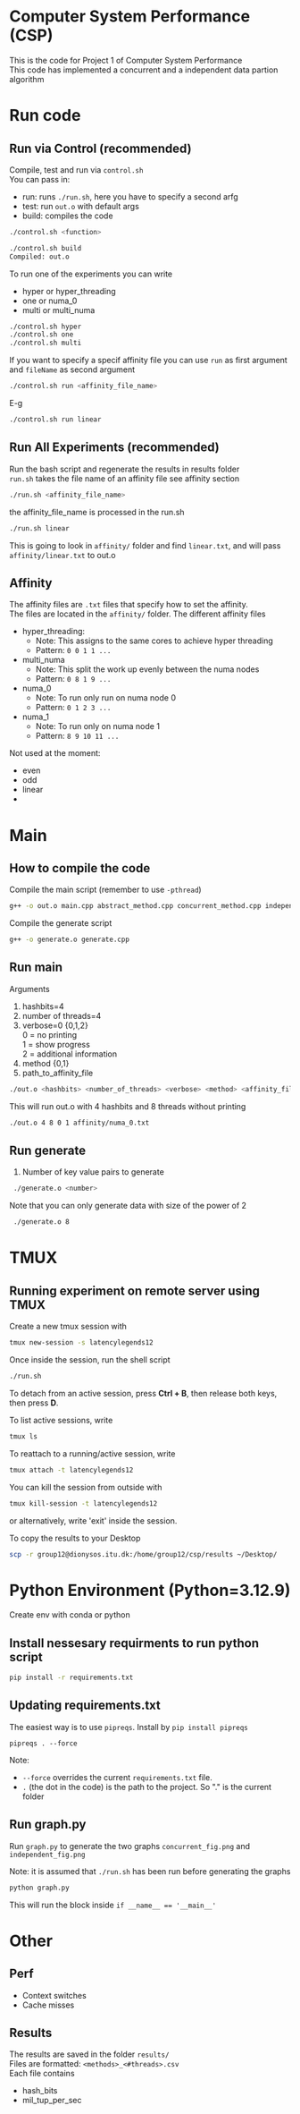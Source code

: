 # Computer System Performance (CSP)

This is the code for Project 1 of Computer System Performance   
This code has implemented a concurrent and a independent data partion algorithm

# Run code 

## Run via Control (recommended)

Compile, test and run via `control.sh`  
You can pass in:
- run: runs `./run.sh`, here you have to specify a second arfg
- test: run `out.o` with default args
- build: compiles the code

```bash
./control.sh <function>
```

```bash
./control.sh build
Compiled: out.o
```
To run one of the experiments you can write
- hyper or hyper_threading
- one or numa_0
- multi or multi_numa

```bash
./control.sh hyper
./control.sh one
./control.sh multi
```

If you want to specify a specif affinity file you can use `run` as first argument and `fileName` as second argument

```bash
./control.sh run <affinity_file_name>
```
E-g 
```bash
./control.sh run linear
```



## Run All Experiments (recommended)
Run the bash script and regenerate the results in results folder  
`run.sh` takes the file name of an affinity file see affinity section

```bash
./run.sh <affinity_file_name>
```
the affinity_file_name is processed in the run.sh

```bash
./run.sh linear
```

This is going to look in `affinity/` folder and find `linear.txt`, and will pass `affinity/linear.txt` to out.o

## Affinity 
The affinity files are `.txt` files that specify how to set the affinity.  
The files are located in the `affinity/` folder.
The different affinity files

- hyper_threading: 
    - Note: This assigns to the same cores to achieve hyper threading
    - Pattern: `0 0 1 1 ...`
- multi_numa
    - Note: This split the work up evenly between the numa nodes
    - Pattern: `0 8 1 9 ...`
- numa_0
    - Note: To run only run on numa node 0
    - Pattern: `0 1 2 3 ...`
- numa_1
    - Note: To run only on numa node 1
    - Pattern: `8 9 10 11 ...`

Not used at the moment:
- even
- odd
- linear
- 



# Main
## How to compile the code

Compile the main script (remember to use `-pthread`)
```bash
g++ -o out.o main.cpp abstract_method.cpp concurrent_method.cpp independent_method.cpp -pthread
```

Compile the generate script
```bash
g++ -o generate.o generate.cpp
```

## Run main
Arguments
1. hashbits=4
2. number of threads=4
3. verbose=0 {0,1,2}  
    0 = no printing  
    1 = show progress  
    2 = additional information  
4. method {0,1}
5. path_to_affinity_file

```bash
./out.o <hashbits> <number_of_threads> <verbose> <method> <affinity_file_name>
```
This will run out.o with 4 hashbits and 8 threads without printing
```bash
./out.o 4 8 0 1 affinity/numa_0.txt
```


## Run generate
1. Number of key value pairs to generate
```bash
 ./generate.o <number>
```
Note that you can only generate data with size of the power of 2
```bash
 ./generate.o 8
```

# TMUX

## Running experiment on remote server using TMUX

Create a new tmux session with
```bash
tmux new-session -s latencylegends12
```

Once inside the session, run the shell script
```bash
./run.sh
```

To detach from an active session, press **Ctrl + B**, then release both keys, then press **D**.

To list active sessions, write
```bash
tmux ls
```

To reattach to a running/active session, write
```bash
tmux attach -t latencylegends12
```

You can kill the session from outside with
```bash
tmux kill-session -t latencylegends12
```
or alternatively, write 'exit' inside the session.

To copy the results to your Desktop
```bash
scp -r group12@dionysos.itu.dk:/home/group12/csp/results ~/Desktop/
```

# Python Environment (Python=3.12.9)

Create env with conda or python

## Install nessesary requirments to run python script
```bash
pip install -r requirements.txt
```

## Updating requirements.txt

The easiest way is to use `pipreqs`. Install by `pip install pipreqs`   
```
pipreqs . --force
```
Note: 
- `--force` overrides the current `requirements.txt` file.
- `.` (the dot in the code) is the path to the project. So "." is the current folder

## Run graph.py
Run `graph.py` to generate the two graphs `concurrent_fig.png` and `independent_fig.png`

Note: it is assumed that `./run.sh` has been run before generating the graphs

```bash
python graph.py
```

This will run the block inside `if __name__ == '__main__'`


# Other

## Perf
- Context switches
- Cache misses


## Results

The results are saved in the folder `results/`  
Files are formatted: `<methods>_<#threads>.csv`  
Each file contains
- hash_bits
- mil_tup_per_sec
